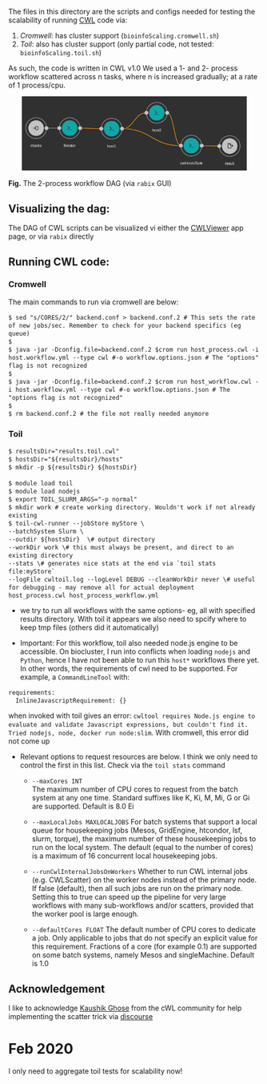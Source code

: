 
The files in this directory are the scripts and configs needed for testing the scalability of running [CWL]() code via:
1. _Cromwell_: has cluster support (`bioinfoScaling.cromwell.sh`)
2. _Toil_: also has cluster support (only partial code, not tested: `bioinfoScaling.toil.sh`)

As such, the code is written in CWL v1.0
We used a 1- and 2- process workflow scattered across n tasks, where n is increased gradually; at a rate of 1 process/cpu.

<p align="center">
  <img src="dag_cwl_rabix_hosts_workflow.png" width =450>
</p>

**Fig.** The 2-process workflow DAG (via `rabix` GUI)


## Visualizing the dag:

The DAG of CWL scripts can be visualized vi either the [CWLViewer](https://view.commonwl.org/) app page, or via `rabix` directly 

## Running CWL code:

### Cromwell

The main commands to run via cromwell are below:

```
$ sed "s/CORES/2/" backend.conf > backend.conf.2 # This sets the rate of new jobs/sec. Remember to check for your backend specifics (eg queue)
$
$ java -jar -Dconfig.file=backend.conf.2 $crom run host_process.cwl -i host.workflow.yml --type cwl #-o workflow.options.json # The "options" flag is not recognized
$
$ java -jar -Dconfig.file=backend.conf.2 $crom run host_workflow.cwl -i host.workflow.yml --type cwl #-o workflow.options.json # The "options flag is not recognized"
$
$ rm backend.conf.2 # the file not really needed anymore
```


### Toil

```
$ resultsDir="results.toil.cwl"
$ hostsDir="${resultsDir}/hosts"
$ mkdir -p ${resultsDir} ${hostsDir}

$ module load toil
$ module load nodejs 
$ export TOIL_SLURM_ARGS="-p normal"
$ mkdir work # create working directory. Wouldn't work if not already existing
$ toil-cwl-runner --jobStore myStore \
--batchSystem Slurm \
--outdir ${hostsDir}  \# output directory
--workDir work \# this must always be present, and direct to an existing directory
--stats \# generates nice stats at the end via `toil stats file:myStore`
--logFile cwltoil.log --logLevel DEBUG --cleanWorkDir never \# useful for debugging - may remove all for actual deployment
host_process.cwl host_process_workflow.yml

```

- we try to run all workflows with the same options- eg, all with specified results directory. With toil it appears we also need to spcify where to keep tmp files (others did it automatically)

- Important: For this workflow, toil also needed node.js engine to be accessible. On biocluster, I run into conflicts when loading `nodejs` and `Python`, hence I have not been able to run this `host*` workflows there yet. In other words, the requirements of cwl need to be supported. For example, a `CommandLineTool` with:

```
requirements:
  InlineJavascriptRequirement: {}
```

  when invoked with toil gives an error: `cwltool requires Node.js engine to evaluate and validate Javascript expressions, but couldn't find it.  Tried nodejs, node, docker run node:slim`.  With cromwell, this error did not come up

- Relevant options to request resources are below. I think we only need to control the first in this list. Check via the `toil stats` command

    * `--maxCores INT`        
                        The maximum number of CPU cores to request from the
                        batch system at any one time. Standard suffixes like
                        K, Ki, M, Mi, G or Gi are supported. Default is 8.0 Ei

    * `--maxLocalJobs MAXLOCALJOBS`
                        For batch systems that support a local queue for 
                        housekeeping jobs (Mesos, GridEngine, htcondor, lsf,
                        slurm, torque), the maximum number of these
                        housekeeping jobs to run on the local system. The
                        default (equal to the number of cores) is a maximum of
                        16 concurrent local housekeeping jobs.
                        
    * `--runCwlInternalJobsOnWorkers`
                        Whether to run CWL internal jobs (e.g. CWLScatter) on
                        the worker nodes instead of the primary node. If false
                        (default), then all such jobs are run on the primary
                        node. Setting this to true can speed up the pipeline
                        for very large workflows with many sub-workflows 
                        and/or scatters, provided that the worker pool is
                        large enough.
 
     * `--defaultCores FLOAT`
                         The default number of CPU cores to dedicate a job.
                        Only applicable to jobs that do not specify an
                        explicit value for this requirement. Fractions of a
                        core (for example 0.1) are supported on some batch
                        systems, namely Mesos and singleMachine. Default is
                        1.0


## Acknowledgement

I like to acknowledge [Kaushik Ghose](https://github.com/kaushik-work) from the cWL community for help implementing the scatter trick via [discourse](https://cwl.discourse.group/t/scatter-workflow-step-n-times/71/4)

# Feb 2020
I only need to aggregate toil tests for scalability now!

